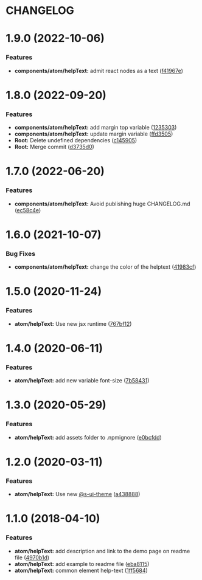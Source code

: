# CHANGELOG

# 1.9.0 (2022-10-06)


### Features

* **components/atom/helpText:** admit react nodes as a text ([f41967e](https://github.com/SUI-Components/sui-components/commit/f41967ec354662dcc551562ccfe75aa729aff29e))



# 1.8.0 (2022-09-20)


### Features

* **components/atom/helpText:** add margin top variable ([1235303](https://github.com/SUI-Components/sui-components/commit/123530333dcebbbbad5079de2150e6cd4182dc67))
* **components/atom/helpText:** update margin variable ([ffd3505](https://github.com/SUI-Components/sui-components/commit/ffd35051631d0561780bdc1af30fa7283fcd53e6))
* **Root:** Delete undefined dependencies ([c145905](https://github.com/SUI-Components/sui-components/commit/c145905350328925ba6fda2a462d7f8b508c8ea0))
* **Root:** Merge commit ([d3735d0](https://github.com/SUI-Components/sui-components/commit/d3735d0644332e674d5a5b6291680697f0d6f7c4))



# 1.7.0 (2022-06-20)


### Features

* **components/atom/helpText:** Avoid publishing huge CHANGELOG.md ([ec58c4e](https://github.com/SUI-Components/sui-components/commit/ec58c4eee9b7ceb36e1fd1ba2fc34181ca99b90f))



# 1.6.0 (2021-10-07)


### Bug Fixes

* **components/atom/helpText:** change the color of the helptext ([41983cf](https://github.com/SUI-Components/sui-components/commit/41983cfbf8ed2f8c1fdf28168e18e8a3964c1dfa))



# 1.5.0 (2020-11-24)


### Features

* **atom/helpText:** Use new jsx runtime ([767bf12](https://github.com/SUI-Components/sui-components/commit/767bf12a956ba3a43e07c54905de8555c1a167aa))



# 1.4.0 (2020-06-11)


### Features

* **atom/helpText:** add new variable font-size ([7b58431](https://github.com/SUI-Components/sui-components/commit/7b58431dcdc700b7b9f32818fb1638de88e66222))



# 1.3.0 (2020-05-29)


### Features

* **atom/helpText:** add assets folder to .npmignore ([e0bcfdd](https://github.com/SUI-Components/sui-components/commit/e0bcfdd83e24c35ea66ed2f82c846db9de42495d))



# 1.2.0 (2020-03-11)


### Features

* **atom/helpText:** Use new [@s-ui-theme](https://github.com/s-ui-theme) ([a438888](https://github.com/SUI-Components/sui-components/commit/a438888e7180f91fd786653e797308007100877a))



# 1.1.0 (2018-04-10)


### Features

* **atom/helpText:** add description and link to the demo page on readme file ([4970b1d](https://github.com/SUI-Components/sui-components/commit/4970b1daaeb0fdf8f0c106ca86cc998e5eece5b1))
* **atom/helpText:** add example to readme file ([eba8115](https://github.com/SUI-Components/sui-components/commit/eba811528ced534e73914482d8e756199da2901c))
* **atom/helpText:** common element help-text ([1ff5684](https://github.com/SUI-Components/sui-components/commit/1ff56841de59ba4215b2b126f6db7531aa8926b9))



